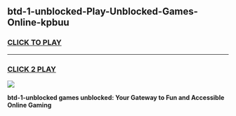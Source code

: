 
## btd-1-unblocked-Play-Unblocked-Games-Online-kpbuu
<h3>
<a href="https://premium76.site?title=btd-1-unblocked&ref=25A">CLICK TO PLAY</a></h3>
<hr>

<h3>
<a href="https://premium76.site?title=btd-1-unblocked&ref=25A">CLICK 2 PLAY</a>
  
</h3>

<a href="https://premium76.site?title=btd-1-unblocked&ref=25A"><img src="https://clearcache.store/games.png"></a>


**btd-1-unblocked games unblocked: Your Gateway to Fun and Accessible Online Gaming**
